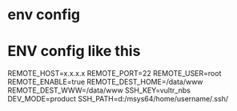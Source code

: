 #  env config
# ENV config like this
REMOTE_HOST=x.x.x.x
REMOTE_PORT=22
REMOTE_USER=root
REMOTE_ENABLE=true
REMOTE_DEST_HOME=/data/www
REMOTE_DEST_WWW=/data/www
SSH_KEY=vultr_nbs
DEV_MODE=product
SSH_PATH=d:/msys64/home/username/.ssh/
